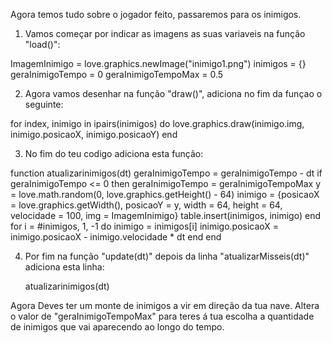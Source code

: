 
Agora temos tudo sobre o jogador feito, passaremos para os inimigos.

1. Vamos começar por indicar as imagens as suas variaveis na função "load()":

ImagemInimigo = love.graphics.newImage("inimigo1.png")
inimigos = {}
geraInimigoTempo = 0
geraInimigoTempoMax = 0.5

2. Agora vamos desenhar na função "draw()", adiciona no fim da funçao o seguinte:

for index, inimigo in ipairs(inimigos) do
   love.graphics.draw(inimigo.img, inimigo.posicaoX, inimigo.posicaoY)
end

3. No fim do teu codigo adiciona esta função:

function atualizarinimigos(dt)
 geraInimigoTempo = geraInimigoTempo - dt
 if geraInimigoTempo <= 0 then
  geraInimigoTempo = geraInimigoTempoMax
  y = love.math.random(0, love.graphics.getHeight() - 64)
  inimigo = {posicaoX = love.graphics.getWidth(), posicaoY = y, width = 64, height = 64, velocidade = 100, img = ImagemInimigo}
  table.insert(inimigos, inimigo)
 end
 for i = #inimigos, 1, -1 do
  inimigo = inimigos[i]
  inimigo.posicaoX = inimigo.posicaoX - inimigo.velocidade * dt
 end
end

4. Por fim na função "update(dt)" depois da linha "atualizarMisseis(dt)" adiciona esta linha:

   atualizarinimigos(dt) 

Agora Deves ter um monte de inimigos a vir em direção da tua nave. Altera o valor de "geraInimigoTempoMax" para teres á tua escolha a quantidade de inimigos que vai aparecendo ao longo do tempo.

    